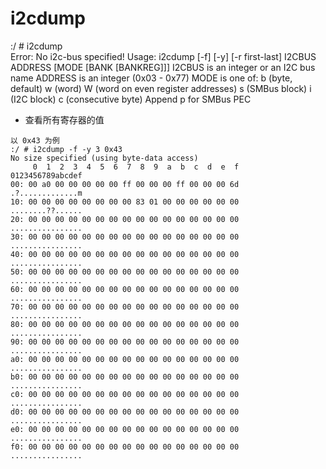 # i2cdump


:/ # i2cdump                                                           
Error: No i2c-bus specified!
Usage: i2cdump [-f] [-y] [-r first-last] I2CBUS ADDRESS [MODE [BANK [BANKREG]]]
  I2CBUS is an integer or an I2C bus name
  ADDRESS is an integer (0x03 - 0x77)
  MODE is one of:
    b (byte, default)
    w (word)
    W (word on even register addresses)
    s (SMBus block)
    i (I2C block)
    c (consecutive byte)
    Append p for SMBus PEC


- 查看所有寄存器的值
```shell
以 0x43 为例
:/ # i2cdump -f -y 3 0x43                                                
No size specified (using byte-data access)
     0  1  2  3  4  5  6  7  8  9  a  b  c  d  e  f    0123456789abcdef
00: 00 a0 00 00 00 00 00 ff 00 00 00 ff 00 00 00 6d    .?.............m
10: 00 00 00 00 00 00 00 00 83 01 00 00 00 00 00 00    ........??......
20: 00 00 00 00 00 00 00 00 00 00 00 00 00 00 00 00    ................
30: 00 00 00 00 00 00 00 00 00 00 00 00 00 00 00 00    ................
40: 00 00 00 00 00 00 00 00 00 00 00 00 00 00 00 00    ................
50: 00 00 00 00 00 00 00 00 00 00 00 00 00 00 00 00    ................
60: 00 00 00 00 00 00 00 00 00 00 00 00 00 00 00 00    ................
70: 00 00 00 00 00 00 00 00 00 00 00 00 00 00 00 00    ................
80: 00 00 00 00 00 00 00 00 00 00 00 00 00 00 00 00    ................
90: 00 00 00 00 00 00 00 00 00 00 00 00 00 00 00 00    ................
a0: 00 00 00 00 00 00 00 00 00 00 00 00 00 00 00 00    ................
b0: 00 00 00 00 00 00 00 00 00 00 00 00 00 00 00 00    ................
c0: 00 00 00 00 00 00 00 00 00 00 00 00 00 00 00 00    ................
d0: 00 00 00 00 00 00 00 00 00 00 00 00 00 00 00 00    ................
e0: 00 00 00 00 00 00 00 00 00 00 00 00 00 00 00 00    ................
f0: 00 00 00 00 00 00 00 00 00 00 00 00 00 00 00 00    ................
```
